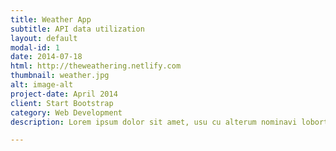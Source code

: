 ```yaml
---
title: Weather App
subtitle: API data utilization
layout: default
modal-id: 1
date: 2014-07-18
html: http://theweathering.netlify.com
thumbnail: weather.jpg
alt: image-alt
project-date: April 2014
client: Start Bootstrap
category: Web Development
description: Lorem ipsum dolor sit amet, usu cu alterum nominavi lobortis. At duo novum diceret. Tantas apeirian vix et, usu sanctus postulant inciderint ut, populo diceret necessitatibus in vim. Cu eum dicam feugiat noluisse.

---
```

